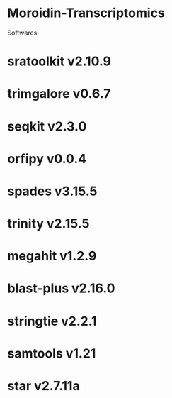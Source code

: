 # Moroidin-Transcriptomics
Softwares:
# sratoolkit v2.10.9
# trimgalore v0.6.7
# seqkit v2.3.0
# orfipy v0.0.4
# spades v3.15.5
# trinity v2.15.5
# megahit v1.2.9
# blast-plus v2.16.0
# stringtie v2.2.1
# samtools v1.21
# star v2.7.11a

